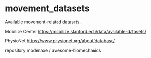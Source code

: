 # movement_datasets
Available movement-related datasets.

Mobilize Center 
https://mobilize.stanford.edu/data/available-datasets/

PhysioNet
https://www.physionet.org/about/database/

repository
modenaxe / awesome-biomechanics 

